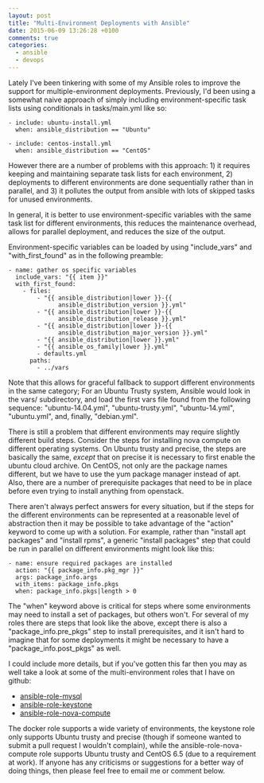 ```yaml
---
layout: post
title: "Multi-Environment Deployments with Ansible"
date: 2015-06-09 13:26:28 +0100
comments: true
categories: 
  - ansible
  - devops
---
```


Lately I've been tinkering with some of my Ansible roles to improve the support
for multiple-environment deployments. Previously, I'd been using a somewhat
naive approach of simply including environment-specific task lists using
conditionals in tasks/main.yml like so:

    - include: ubuntu-install.yml
      when: ansible_distribution == "Ubuntu"

    - include: centos-install.yml
      when: ansible_distribution == "CentOS"

However there are a number of problems with this approach: 1) it requires
keeping and maintaining separate task lists for each environment, 2)
deployments to different environments are done sequentially rather than in
parallel, and 3) it pollutes the output from ansible with lots of skipped tasks
for unused environments.

In general, it is better to use environment-specific variables with the same
task list for different environments, this reduces the maintenance overhead,
allows for parallel deployment, and reduces the size of the output.

<!--more-->

Environment-specific variables can be loaded by using "include_vars" and
"with_first_found" as in the following preamble:

    - name: gather os specific variables
      include_vars: "{{ item }}"
      with_first_found:
        - files:
            - "{{ ansible_distribution|lower }}-{{
                  ansible_distribution_version }}.yml"
            - "{{ ansible_distribution|lower }}-{{
                  ansible_distribution_release }}.yml"
            - "{{ ansible_distribution|lower }}-{{
                  ansible_distribution_major_version }}.yml"
            - "{{ ansible_distribution|lower }}.yml"
            - "{{ ansible_os_family|lower }}.yml"
            - defaults.yml
          paths:
            - ../vars

Note that this allows for graceful fallback to support different environments
in the same category; For an Ubuntu Trusty system, Ansible would look in the
vars/ subdirectory, and load the first vars file found from the following
sequence: "ubuntu-14.04.yml", "ubuntu-trusty.yml", "ubuntu-14.yml",
"ubuntu.yml", and, finally, "debian.yml".

There is still a problem that different environments may require slightly
different build steps. Consider the steps for installing nova compute on
different operating systems. On Ubuntu trusty and precise, the steps are
basically the same, *except* that on precise it is necessary to first enable
the ubuntu cloud archive. On CentOS, not only are the package names different,
but we have to use the yum package manager instead of apt. Also, there are
a number of prerequisite packages that need to be in place before even trying
to install anything from openstack.

There aren't always perfect answers for every situation, but if the steps for
the different environments can be represented at a reasonable level of
abstraction then it may be possible to take advantage of the "action" keyword
to come up with a solution. For example, rather than "install apt packages" and
"install rpms", a generic "install packages" step that could be run in parallel
on different environments might look like this:

    - name: ensure required packages are installed
      action: "{{ package_info.pkg_mgr }}"
      args: package_info.args
      with_items: package_info.pkgs
      when: package_info.pkgs|length > 0

The "when" keyword above is critical for steps where some environments may need
to install a set of packages, but others won't. For several of my roles there
are steps that look like the above, except there is also
a "package_info.pre_pkgs" step to install prerequisites, and it isn't hard to
imagine that for some deployments it might be necessary to have
a "package_info.post_pkgs" as well.

I could include more details, but if you've gotten this far then you may as well 
take a look at some of the multi-environment roles that I have on github:

- [ansible-role-mysql](https://github.com/marklee77/ansible-role-mysql)
- [ansible-role-keystone](https://github.com/marklee77/ansible-role-keystone)
- [ansible-role-nova-compute](https://github.com/marklee77/ansible-role-nova-compute)

The docker role supports a wide variety of environments, the keystone role only
supports Ubuntu trusty and precise (though if someone wanted to submit a pull
request I wouldn't complain), while the ansible-role-nova-compute role supports
Ubuntu trusty and CentOS 6.5 (due to a requirement at work). If anyone has any
criticisms or suggestions for a better way of doing things, then please feel
free to email me or comment below.
